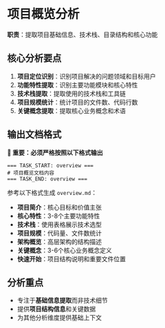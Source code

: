 # 项目概览分析

**职责**：提取项目基础信息、技术栈、目录结构和核心功能

## 核心分析要点

1. **项目定位识别**：识别项目解决的问题领域和目标用户
2. **功能特性提取**：识别主要功能模块和核心特性
3. **技术栈提取**：提取使用的技术栈和工具链
4. **项目规模统计**：统计项目的文件数、代码行数
5. **关键概念提取**：提取核心业务概念和术语

## 输出文档格式

**🚨 重要：必须严格按照以下格式输出**
```
=== TASK_START: overview ===
# 项目概览文档内容
=== TASK_END: overview ===
```

参考以下格式生成 `overview.md`：

- **项目简介**：核心目标和价值主张
- **核心特性**：3-8个主要功能特性
- **技术栈**：使用表格展示技术选型
- **项目规模**：代码量、文件数统计
- **架构概览**：高层架构的结构描述
- **关键概念**：3-6个核心业务概念定义
- **快速开始**：项目结构说明和重要文件位置

## 分析重点

- 专注于**基础信息提取**而非技术细节
- 提供**项目结构信息**和关键数据
- 为其他分析维度提供基础上下文